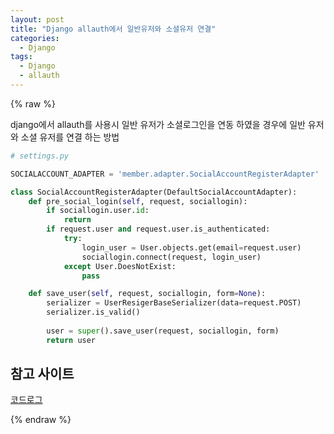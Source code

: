 ```yaml
---
layout: post
title: "Django allauth에서 일반유저와 소셜유저 연결"
categories:
  - Django
tags:
  - Django
  - allauth  
---
```


{% raw %}

django에서 allauth를 사용시 일반 유저가 소셜로그인을 연동 하였을 경우에 일반 유저와 소셜 유저를 연결 하는 방법


```python
# settings.py

SOCIALACCOUNT_ADAPTER = 'member.adapter.SocialAccountRegisterAdapter'

```

```python
class SocialAccountRegisterAdapter(DefaultSocialAccountAdapter):
    def pre_social_login(self, request, sociallogin):
        if sociallogin.user.id:
            return
        if request.user and request.user.is_authenticated:
            try:
                login_user = User.objects.get(email=request.user)
                sociallogin.connect(request, login_user)                
            except User.DoesNotExist:
                pass

    def save_user(self, request, sociallogin, form=None):
        serializer = UserResigerBaseSerializer(data=request.POST)
        serializer.is_valid()
        
        user = super().save_user(request, sociallogin, form)
        return user

```
## 참고 사이트
[코드로그](https://codeday.me/ko/qa/20190322/120669.html)      

{% endraw %}